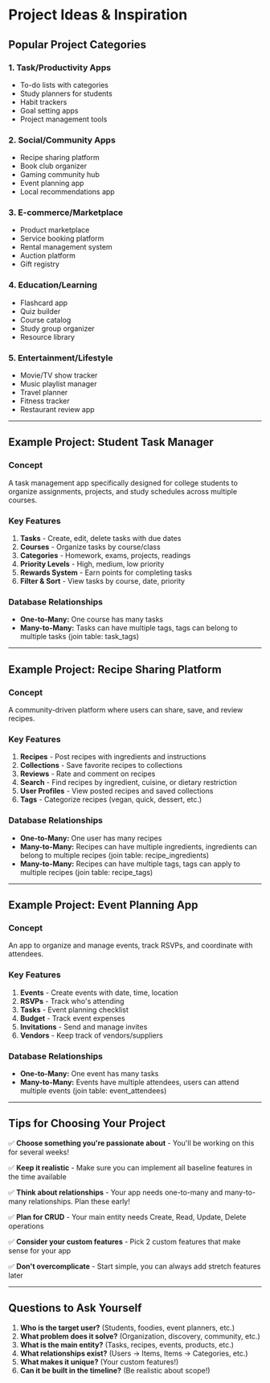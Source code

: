 # Project Ideas & Inspiration

## Popular Project Categories

### 1. **Task/Productivity Apps**
- To-do lists with categories
- Study planners for students
- Habit trackers
- Goal setting apps
- Project management tools

### 2. **Social/Community Apps**
- Recipe sharing platform
- Book club organizer
- Gaming community hub
- Event planning app
- Local recommendations app

### 3. **E-commerce/Marketplace**
- Product marketplace
- Service booking platform
- Rental management system
- Auction platform
- Gift registry

### 4. **Education/Learning**
- Flashcard app
- Quiz builder
- Course catalog
- Study group organizer
- Resource library

### 5. **Entertainment/Lifestyle**
- Movie/TV show tracker
- Music playlist manager
- Travel planner
- Fitness tracker
- Restaurant review app

---

## Example Project: Student Task Manager

### Concept
A task management app specifically designed for college students to organize assignments, projects, and study schedules across multiple courses.

### Key Features
1. **Tasks** - Create, edit, delete tasks with due dates
2. **Courses** - Organize tasks by course/class
3. **Categories** - Homework, exams, projects, readings
4. **Priority Levels** - High, medium, low priority
5. **Rewards System** - Earn points for completing tasks
6. **Filter & Sort** - View tasks by course, date, priority

### Database Relationships
- **One-to-Many:** One course has many tasks
- **Many-to-Many:** Tasks can have multiple tags, tags can belong to multiple tasks (join table: task_tags)

---

## Example Project: Recipe Sharing Platform

### Concept
A community-driven platform where users can share, save, and review recipes.

### Key Features
1. **Recipes** - Post recipes with ingredients and instructions
2. **Collections** - Save favorite recipes to collections
3. **Reviews** - Rate and comment on recipes
4. **Search** - Find recipes by ingredient, cuisine, or dietary restriction
5. **User Profiles** - View posted recipes and saved collections
6. **Tags** - Categorize recipes (vegan, quick, dessert, etc.)

### Database Relationships
- **One-to-Many:** One user has many recipes
- **Many-to-Many:** Recipes can have multiple ingredients, ingredients can belong to multiple recipes (join table: recipe_ingredients)
- **Many-to-Many:** Recipes can have multiple tags, tags can apply to multiple recipes (join table: recipe_tags)

---

## Example Project: Event Planning App

### Concept
An app to organize and manage events, track RSVPs, and coordinate with attendees.

### Key Features
1. **Events** - Create events with date, time, location
2. **RSVPs** - Track who's attending
3. **Tasks** - Event planning checklist
4. **Budget** - Track event expenses
5. **Invitations** - Send and manage invites
6. **Vendors** - Keep track of vendors/suppliers

### Database Relationships
- **One-to-Many:** One event has many tasks
- **Many-to-Many:** Events have multiple attendees, users can attend multiple events (join table: event_attendees)

---

## Tips for Choosing Your Project

✅ **Choose something you're passionate about** - You'll be working on this for several weeks!

✅ **Keep it realistic** - Make sure you can implement all baseline features in the time available

✅ **Think about relationships** - Your app needs one-to-many and many-to-many relationships. Plan these early!

✅ **Plan for CRUD** - Your main entity needs Create, Read, Update, Delete operations

✅ **Consider your custom features** - Pick 2 custom features that make sense for your app

✅ **Don't overcomplicate** - Start simple, you can always add stretch features later

---

## Questions to Ask Yourself

1. **Who is the target user?** (Students, foodies, event planners, etc.)
2. **What problem does it solve?** (Organization, discovery, community, etc.)
3. **What is the main entity?** (Tasks, recipes, events, products, etc.)
4. **What relationships exist?** (Users → Items, Items → Categories, etc.)
5. **What makes it unique?** (Your custom features!)
6. **Can it be built in the timeline?** (Be realistic about scope!)
